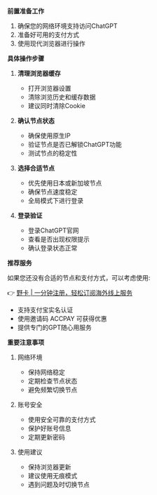 **前置准备工作**
1. 确保您的网络环境支持访问ChatGPT
2. 准备好可用的支付方式
3. 使用现代浏览器进行操作

**具体操作步骤**

1. **清理浏览器缓存**
   - 打开浏览器设置
   - 清除浏览历史和缓存数据
   - 建议同时清除Cookie

2. **确认节点状态**
   - 确保使用原生IP
   - 验证节点是否已解锁ChatGPT功能
   - 测试节点的稳定性

3. **选择合适节点**
   - 优先使用日本或新加坡节点
   - 确保节点速度稳定
   - 全局模式下进行登录

4. **登录验证**
   - 登录ChatGPT官网
   - 查看是否出现权限提示
   - 确认登录状态正常

**推荐服务**

如果您还没有合适的节点和支付方式，可以考虑使用:

👉 [野卡 | 一分钟注册，轻松订阅海外线上服务](https://bit.ly/bewildcard)

- 支持支付宝实名认证
- 使用邀请码 ACCPAY 可获得优惠
- 提供专门的GPT随心用服务

**重要注意事项**

1. 网络环境
   - 保持网络稳定
   - 定期检查节点状态
   - 避免频繁切换节点

2. 账号安全
   - 使用安全可靠的支付方式
   - 保护好账号信息
   - 定期更新密码

3. 使用建议
   - 保持浏览器更新
   - 建议使用无痕模式
   - 遇到问题及时切换节点